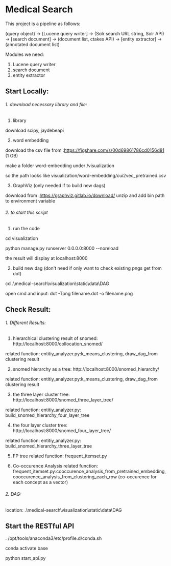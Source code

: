# Medical Search

This project is a pipeline as follows:

(query object) -> [Lucene query writer] -> (Solr search URL string, Solr API) 
-> [search document] -> (document list, ctakes API) -> [entity extractor] 
-> (annotated document list)

Modules we need:

1.  Lucene query writer
2.  search document
3.  entity extractor

## Start Locally:

###### 1. download necessary library and file:

1. library

download scipy, jaydebeapi

2. word embedding

download the csv file from :https://figshare.com/s/00d69861786cd0156d81 (1 GB)

make a folder word-embedding under /visualization

so the path looks like visualization/word-embedding/cui2vec_pretrained.csv

3. GraphViz (only needed if to build new dags) 

download from :https://graphviz.gitlab.io/download/
unzip and add bin path to environment variable

###### 2. to start this script

1. run the code

cd  visualization

python manage.py runserver 0.0.0.0:8000 --noreload

the result will display at localhost:8000

2. build new dag (don't need if only want to check existing pngs get from dot)

cd .\medical-search\visualization\static\data\DAG

open cmd and input: dot -Tpng filename.dot -o filename.png 

## Check Result:

###### 1. Different Results:

1. hierarchical clustering result of snomed:
http://localhost:8000/collocation_snomed/

related function: entitiy_analyzer.py:k_means_clustering, draw_dag_from clustering result

2. snomed hierarchy as a tree:
http://localhost:8000/snomed_hierarchy/

related function: entitiy_analyzer.py:k_means_clustering, draw_dag_from clustering result

3. the three layer cluster tree:
http://localhost:8000/snomed_three_layer_tree/

related function: entitiy_analyzer.py: build_snomed_hierarchy_four_layer_tree

4. the four layer cluster tree:
http://localhost:8000/snomed_four_layer_tree/

related function: entitiy_analyzer.py: build_snomed_hierarchy_three_layer_tree

5. FP tree
related function: frequent_itemset.py

6. Co-occurence Analysis
related function: frequent_itemset.py:cooccurence_analysis_from_pretrained_embedding, cooccurence_analysis_from_clustering_each_row (co-occurence for each concept as a vector)

###### 2. DAG:
location:
.\medical-search\visualization\static\data\DAG

## Start the RESTful API

. /opt/tools/anaconda3/etc/profile.d/conda.sh

conda activate base

python start_api.py
